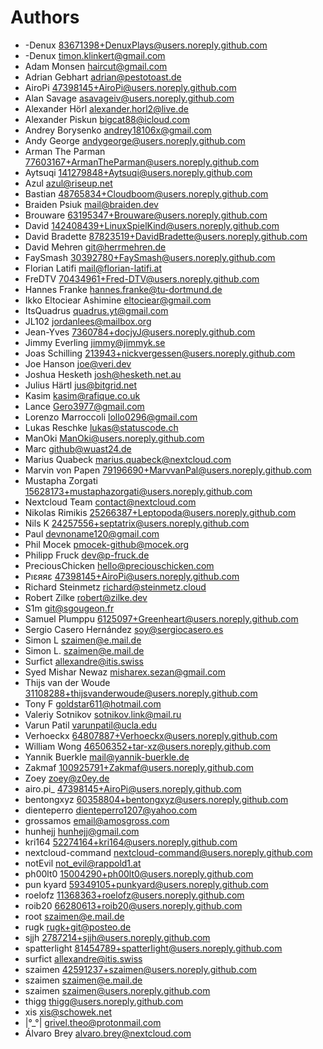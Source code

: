 # Authors

- -Denux <83671398+DenuxPlays@users.noreply.github.com>
- -Denux <timon.klinkert@gmail.com>
- Adam Monsen <haircut@gmail.com>
- Adrian Gebhart <adrian@pestotoast.de>
- AiroPi <47398145+AiroPi@users.noreply.github.com>
- Alan Savage <asavageiv@users.noreply.github.com>
- Alexander Hörl <alexander.horl2@live.de>
- Alexander Piskun <bigcat88@icloud.com>
- Andrey Borysenko <andrey18106x@gmail.com>
- Andy George <andygeorge@users.noreply.github.com>
- Arman The Parman <77603167+ArmanTheParman@users.noreply.github.com>
- Aytsuqi <141279848+Aytsuqi@users.noreply.github.com>
- Azul <azul@riseup.net>
- Bastian <48765834+Cloudboom@users.noreply.github.com>
- Braiden Psiuk <mail@braiden.dev>
- Brouware <63195347+Brouware@users.noreply.github.com>
- David <142408439+LinuxSpielKind@users.noreply.github.com>
- David Bradette <87823519+DavidBradette@users.noreply.github.com>
- David Mehren <git@herrmehren.de>
- FaySmash <30392780+FaySmash@users.noreply.github.com>
- Florian Latifi <mail@florian-latifi.at>
- FreDTV <70434961+Fred-DTV@users.noreply.github.com>
- Hannes Franke <hannes.franke@tu-dortmund.de>
- Ikko Eltociear Ashimine <eltociear@gmail.com>
- ItsQuadrus <quadrus.yt@gmail.com>
- JL102 <jordanlees@mailbox.org>
- Jean-Yves <7360784+docjyJ@users.noreply.github.com>
- Jimmy Everling <jimmy@jimmyk.se>
- Joas Schilling <213943+nickvergessen@users.noreply.github.com>
- Joe Hanson <joe@veri.dev>
- Joshua Hesketh <josh@hesketh.net.au>
- Julius Härtl <jus@bitgrid.net>
- Kasim <kasim@rafique.co.uk>
- Lance <Gero3977@gmail.com>
- Lorenzo Marroccoli <lollo0296@gmail.com>
- Lukas Reschke <lukas@statuscode.ch>
- ManOki <ManOki@users.noreply.github.com>
- Marc <github@wuast24.de>
- Marius Quabeck <marius.quabeck@nextcloud.com>
- Marvin von Papen <79196690+MarvvanPal@users.noreply.github.com>
- Mustapha Zorgati <15628173+mustaphazorgati@users.noreply.github.com>
- Nextcloud Team <contact@nextcloud.com>
- Nikolas Rimikis <25266387+Leptopoda@users.noreply.github.com>
- Nils K <24257556+septatrix@users.noreply.github.com>
- Paul <devnoname120@gmail.com>
- Phil Mocek <pmocek-github@mocek.org>
- Philipp Fruck <dev@p-fruck.de>
- PreciousChicken <hello@preciouschicken.com>
- Pıεяяε <47398145+AiroPi@users.noreply.github.com>
- Richard Steinmetz <richard@steinmetz.cloud>
- Robert Zilke <robert@zilke.dev>
- S1m <git@sgougeon.fr>
- Samuel Plumppu <6125097+Greenheart@users.noreply.github.com>
- Sergio Casero Hernández <soy@sergiocasero.es>
- Simon L <szaimen@e.mail.de>
- Simon L. <szaimen@e.mail.de>
- Surfict <allexandre@itis.swiss>
- Syed Mishar Newaz <misharex.sezan@gmail.com>
- Thijs van der Woude <31108288+thijsvanderwoude@users.noreply.github.com>
- Tony F <goldstar611@hotmail.com>
- Valeriy Sotnikov <sotnikov.link@mail.ru>
- Varun Patil <varunpatil@ucla.edu>
- Verhoeckx <64807887+Verhoeckx@users.noreply.github.com>
- William Wong <46506352+tar-xz@users.noreply.github.com>
- Yannik Buerkle <mail@yannik-buerkle.de>
- Zakmaf <100925791+Zakmaf@users.noreply.github.com>
- Zoey <zoey@z0ey.de>
- airo.pi_ <47398145+AiroPi@users.noreply.github.com>
- bentongxyz <60358804+bentongxyz@users.noreply.github.com>
- dienteperro <dienteperro1207@yahoo.com>
- grossamos <email@amosgross.com>
- hunhejj <hunhejj@gmail.com>
- kri164 <52274164+kri164@users.noreply.github.com>
- nextcloud-command <nextcloud-command@users.noreply.github.com>
- notEvil <not_evil@rappold1.at>
- ph00lt0 <15004290+ph00lt0@users.noreply.github.com>
- pun kyard <59349105+punkyard@users.noreply.github.com>
- roelofz <11368363+roelofz@users.noreply.github.com>
- roib20 <66280613+roib20@users.noreply.github.com>
- root <szaimen@e.mail.de>
- rugk <rugk+git@posteo.de>
- sjjh <2787214+sjjh@users.noreply.github.com>
- spatterlight <81454789+spatterIight@users.noreply.github.com>
- surfict <allexandre@itis.swiss>
- szaimen <42591237+szaimen@users.noreply.github.com>
- szaimen <szaimen@e.mail.de>
- szaimen <szaimen@users.noreply.github.com>
- thigg <thigg@users.noreply.github.com>
- xis <xis@schowek.net>
- |°_°| <grivel.theo@protonmail.com>
- Álvaro Brey <alvaro.brey@nextcloud.com>
